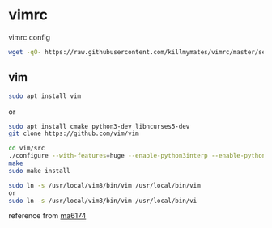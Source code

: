 # vimrc
vimrc config

```sh
wget -qO- https://raw.githubusercontent.com/killmymates/vimrc/master/setup.sh | sh -x
```

## vim

```sh
sudo apt install vim 
```
or
```sh
sudo apt install cmake python3-dev libncurses5-dev
git clone https://github.com/vim/vim

cd vim/src 
./configure --with-features=huge --enable-python3interp --enable-pythoninterp --with-python-config-dir=/usr/lib/python2.7/config-x86_64-linux-gnu/ --enable-rubyinterp --enable-luainterp --enable-perlinterp --with-python3-config-dir=/usr/lib/python3.5/config-3.5m-x86_64-linux-gnu/ --enable-multibyte --enable-cscope --prefix=/usr/local/vim8/
make
sudo make install

sudo ln -s /usr/local/vim8/bin/vim /usr/local/bin/vim
or
sudo ln -s /usr/local/vim8/bin/vim /usr/local/bin/vi
```

reference from [ma6174](https://github.com/ma6174/vim-deprecated)
